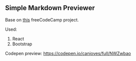 ## Simple Markdown Previewer

Base on [this](https://www.freecodecamp.org/learn/front-end-development-libraries/front-end-development-libraries-projects/build-a-markdown-previewer) freeCodeCamp project.

Used:
1. React
2. Bootstrap

Codepen preview: https://codepen.io/canioves/full/NWZwbao
